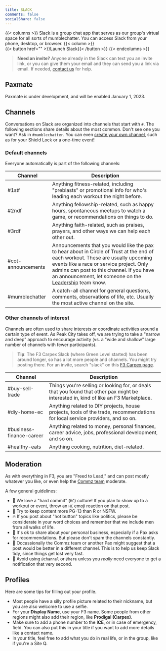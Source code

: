```yaml
---
title: SLACK
comments: false
socialShare: false
---
```


{{< columns >}}
Slack is a group chat app that serves as our group's virtual space for all sorts of mumblechatter. You can access Slack from your phone, desktop, or browser.
{{< column >}}
<br>
{{< button href="" >}}Launch Slack{{< /button >}}
{{< endcolumns >}}

> **Need an invite?** Anyone already in the Slack can text you an invite link, or you can give them your email and they can send you a link via email. If needed, [contact us](/contact) for help.

## Paxmate

Paxmate is under development, and will be enabled January 1, 2023.

## Channels

Conversations on Slack are organized into channels that start with `#`. The following sections share details about the most common. Don't see one you want? Ask in `#mumblechatter`. You can even [create your own channel](https://slack.com/help/articles/201402297-Create-a-channel), such as for your Shield Lock or a one-time event!

### Default channels

Everyone automatically is part of the following channels:

| Channel            | Description                                                                                                                                                                                                                                                                                          |
| ------------------ | ---------------------------------------------------------------------------------------------------------------------------------------------------------------------------------------------------------------------------------------------------------------------------------------------------- |
| #1stf              | Anything fitness-related, including "preblasts" or promotional info for who's leading each workout the night before.                                                                                                                                                                                 |
| #2ndf              | Anything fellowship-related, such as happy hours, spontaneous meetups to watch a game, or recommendations on things to do.                                                                                                                                                                           |
| #3rdf              | Anything faith-related, such as praises, prayers, and other ways we can help each other out.                                                                                                                                                                                                         |
| #cot-announcements | Announcements that you would like the pax to hear about in Circle of Trust at the end of each workout. These are usually upcoming events like a race or service project. Only admins can post to this channel. If you have an announcement, let someone on the [Leadership](/leadership/) team know. |
| #mumblechatter     | A catch-all channel for general questions, comments, observations of life, etc. Usually the most active channel on the site.                                                                                                                                                                         |

### Other channels of interest

Channels are often used to share interests or coordinate activities around a certain type of event. As Peak City takes off, we are trying to take a "narrow and deep" approach to encourage activity (vs. a "wide and shallow" large number of channels with fewer participants).

> **Tip**: The F3 Carpex Slack (where Green Level started) has been around longer, so has a lot more people and channels. You might try posting there. For an invite, search "slack" on this [F3 Carpex page](https://f3carpex.com/links/).

| Channel                  | Description                                                                                                                          |
| ------------------------ | ------------------------------------------------------------------------------------------------------------------------------------ |
| #buy-sell-trade          | Things you're selling or looking for, or deals that you found that other pax might be interested in, kind of like an F3 Marketplace. |
| #diy-home-ec             | Anything related to DIY projects, house projects, tools of the trade, recommendations for local service providers, and so on.        |
| #business-finance-career | Anything related to money, personal finances, career advice, jobs, professional development, and so on.                              |
| #healthy-eats            | Anything cooking, nutrition, diet-related.                                                                                           |

## Moderation

As with everything in F3, you are "Freed to Lead," and can post mostly whatever you like, or even help the [Commz team](/leadership/) moderate.

A few general guidelines:

- 💪 We love a "hard commit" (`HC`) culture! If you plan to show up to a workout or event, throw an `HC` emoji reaction on that post.
- 🙈 Try to keep content more PG-13 than R or NSFW.
- 🔥 If you post about "hot button" topics like politics, please be considerate in your word choices and remember that we include men from all walks of life.
- 🤑 It's ok to share about your personal business, especially if a Pax asks for recommendations. But please don't spam the channels constantly.
- 🧹 Occassionally the Commz team or another Pax might suggest that a post would be better in a different channel. This is to help us keep Slack tidy, since things get lost very fast.
- 🚨 Avoid using `@channel` or `@here` unless you _really_ need everyone to get a notification that very second.

## Profiles

Here are some tips for filling out your profile.

- Most people have a silly profile picture related to their nickname, but you are also welcome to use a selfie.
- For your **Display Name**, use your F3 name. Some people from other regions might also add their region, like **Prodigal (Carpex)**.
- Make sure to add a phone number to the **ICE**, or in case of emergency, field. You can also put this in your title if you want to add more details like a contact name.
- In your title, feel free to add what you do in real life, or in the group, like if you're a Site Q.
